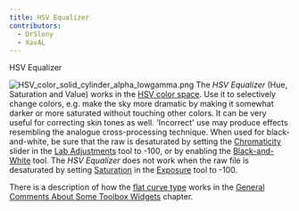```yaml
---
title: HSV Equalizer
contributors:
  - DrSlony
  - XavAL
---
```


<div class="pagetitle">

HSV Equalizer

</div>

![](HSV_color_solid_cylinder_alpha_lowgamma.png "HSV_color_solid_cylinder_alpha_lowgamma.png")
The *HSV Equalizer* (Hue, Saturation and Value) works in the [HSV color
space](https://en.wikipedia.org/wiki/HSL_and_HSV). Use it to selectively
change colors, e.g. make the sky more dramatic by making it somewhat
darker or more saturated without touching other colors. It can be very
useful for correcting skin tones as well. 'Incorrect' use may produce
effects resembling the analogue cross-processing technique. When used
for black-and-white, be sure that the raw is desaturated by setting the
[Chromaticity](lab_adjustments#chromaticity) slider in the
[Lab Adjustments](lab_adjustments) tool to -100, or by
enabling the [Black-and-White](black-and-white) tool. The
*HSV Equalizer* does not work when the raw file is desaturated by
setting [Saturation](exposure#saturation) in the
[Exposure](exposure) tool to -100.

There is a description of how the [flat curve
type](General_Comments_About_Some_Toolbox_Widgets#The_Flat_Curve.md)
works in the [General Comments About Some Toolbox
Widgets](General_Comments_About_Some_Toolbox_Widgets.md)
chapter.
